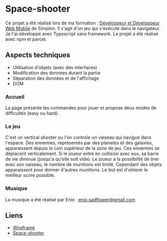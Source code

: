 # Space-shooter

Ce projet a été réalisé lors de ma formation : [Développeur et Développeur Web Mobile](https://simplon.co/formation/developpeur-web-et-web-mobile/11) de Simplon. Il s'agit d'un jeu qui s'exécute dans le navigateur. Je l'ai développé avec Typescript sans framework. Le projet a été réalisé avec npm et parcel.
## Aspects techniques 
- Utilisation d'objets (avec des interfaces)
- Modification des données durant la partie
- Séparation des données et de l'affichage
- DOM
### Accueil
La page présente les commandes pour jouer et propose deux modes de difficultés (easy ou hard).
### Le jeu
C'est un vertical shooter ou l'on controle un vaiseau qui navigue dans l'espace. Des ennemies, représentés par des planetes et des galaxies, apparaissent depuis le coin supérieur de la zone de jeu. Ces ennemies se déplacent verticalement. Si le joueur entre en collision avec eux, sa barre de vie diminue (jusqu'a qu'elle soit vide). Le joueur a la possibilité de tirer avec son vaiseau, le nombre de munitions est limité. Cependant des objets apparaissent pour donner d'autres munitions. Le but est d'obtenir le meilleur score possible.
### Musique
La musique a été réalisé par Enio : 
enio.sadflower@gmail.com
## Liens
- [Wireframe](https://www.figma.com/file/0IqQ4q0EhtXwQjXtF2VyQU/Untitled?node-id=0%3A1&t=vpJ8w4Y0mwEFP4MX-1)
- [Space-shooter](https://axel-reviron-space-shooter.netlify.app/)
